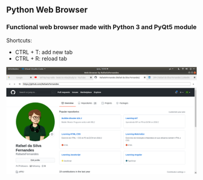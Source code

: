 ## Python Web Browser

### Functional web browser made with Python 3 and PyQt5 module

Shortcuts:

- CTRL + T: add new tab
- CTRL + R: reload tab

![alt-text](example.png)